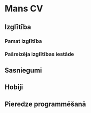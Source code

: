 # Mans CV


## Izglītība

### Pamat izglītība


### Pašreizēja izglītības iestāde



## Sasniegumi


## Hobiji


## Pieredze programmēšanā
